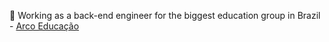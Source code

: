 💬 Working as a back-end engineer for the biggest education group in Brazil - [Arco Educação](https://arcoeducacao.com.br/)
